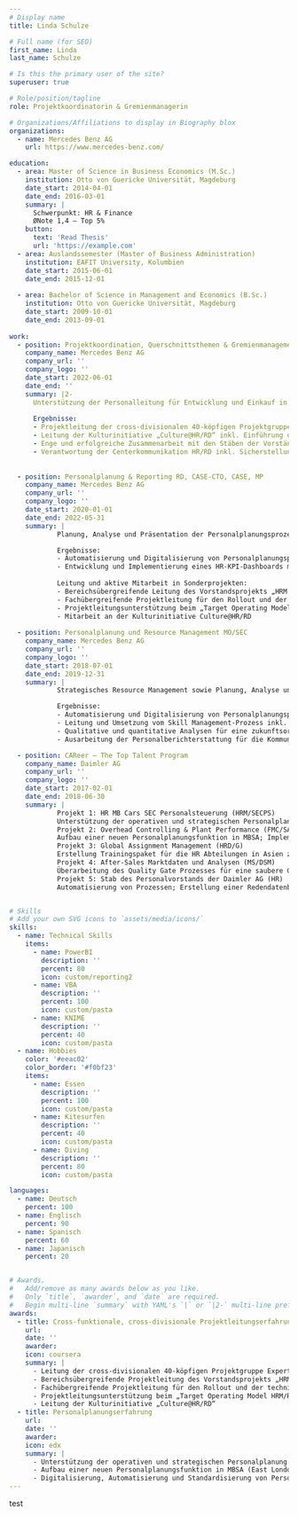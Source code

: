 ```yaml
---
# Display name
title: Linda Schulze

# Full name (for SEO)
first_name: Linda
last_name: Schulze

# Is this the primary user of the site?
superuser: true

# Role/position/tagline
role: Projektkoordinatorin & Gremienmanagerin

# Organizations/Affiliations to display in Biography blox
organizations:
  - name: Mercedes Benz AG
    url: https://www.mercedes-benz.com/

education:
  - area: Master of Science in Business Economics (M.Sc.)
    institution: Otto von Guericke Universität, Magdeburg
    date_start: 2014-04-01
    date_end: 2016-03-01
    summary: |
      Schwerpunkt: HR & Finance
      ØNote 1,4 – Top 5%
    button:
      text: 'Read Thesis'
      url: 'https://example.com'
  - area: Auslandssemester (Master of Business Administration)
    institution: EAFIT University, Kolumbien
    date_start: 2015-06-01
    date_end: 2015-12-01
     
  - area: Bachelor of Science in Management and Economics (B.Sc.)
    institution: Otto von Guericke Universität, Magdeburg
    date_start: 2009-10-01
    date_end: 2013-09-01
   
work:
  - position: Projektkoordination, Querschnittsthemen & Gremienmanagement HR/RD
    company_name: Mercedes Benz AG
    company_url: ''
    company_logo: ''
    date_start: 2022-06-01
    date_end: ''
    summary: |2-
      Unterstützung der Personalleitung für Entwicklung und Einkauf in allen Belangen des Tagesgeschäfts, Mitwirkung bei der strategischen und kulturellen Weiterentwicklung des Bereiches HR/RD
      
      Ergebnisse:
      - Projektleitung der cross-divisionalen 40-köpfigen Projektgruppe Expert Journey in RD und IT zum Aufbau und zur Einführueinheitlichen Fachkarriere für Experten und Expertinnen imng einer  Software-Umfeld inkl. Entwicklungspfaden, Rahmenwerk der Zusammenarbeit, unterstützendes IT-Tool sowie monetären und nicht-monetären Aspekten & Arbeitspaketleitung für die Prozessgestaltung und der Entwicklung eines adäquaten IT-Tools & unter Einbindung des Betriebsrats
      - Leitung der Kulturinitiative „Culture@HR/RD“ inkl. Einführung diverser innovativer Kultur- und Changeformate
      - Enge und erfolgreiche Zusammenarbeit mit den Stäben der Vorstände HR und RD sowie allen zugehörigen Direktionsstäben
      - Verantwortung der Centerkommunikation HR/RD inkl. Sicherstellung eines effektiven Informationsflusses innerhalb des Centers und Schnittstellenmanagement durch neue Kommunikationsformate
      
      
  - position: Personalplanung & Reporting RD, CASE-CTO, CASE, MP 
    company_name: Mercedes Benz AG
    company_url: ''
    company_logo: ''
    date_start: 2020-01-01
    date_end: 2022-05-31
    summary: |
            Planung, Analyse und Präsentation der Personalplanungsprozesse für die Bereiche Entwicklung und Einkauf, inklusive Abstimmung und Harmonisierung mit den jeweiligen Fachabteilungen

            Ergebnisse:
            - Automatisierung und Digitalisierung von Personalplanungsprozessen durch den Einsatz von Tools wie KNIME, VBA, SharePoint und PowerBI
            - Entwicklung und Implementierung eines HR-KPI-Dashboards mit PowerBI für den Vorstand und die zugehörigen Direktionen in den Bereichen Entwicklung und Einkauf
            
            Leitung und aktive Mitarbeit in Sonderprojekten:
            - Bereichsübergreifende Leitung des Vorstandsprojekts „HRM Focus Topic Data Analytics“ zur Einführung eines standardisierten HR-KPI-Dashboards für alle Vorstandsbereiche mithilfe von PowerBI
            - Fachübergreifende Projektleitung für den Rollout und der technischen Umsetzung IMPULSE/- MyContribution auf Sachbearbeitungsebene in RD
            - Projektleitungsunterstützung beim „Target Operating Model HRM/RD 2.0“, der - Neuausrichtung des Personalbereichs für Entwicklung und Einkauf 
            - Mitarbeit an der Kulturinitiative Culture@HR/RD
            
  - position: Personalplanung und Resource Management MO/SEC 
    company_name: Mercedes Benz AG
    company_url: ''
    company_logo: ''
    date_start: 2018-07-01
    date_end: 2019-12-31
    summary: |
            Strategisches Resource Management sowie Planung, Analyse und Präsentation der Personalplanungsprozesse für die Bereiche in MO/SEC

            Ergebnisse:
            - Automatisierung und Digitalisierung von Personalplanungsprozessen durch den Einsatz von VBA und Makros
            - Leitung und Umsetzung vom Skill Management-Prozess inkl. Workshops
            - Qualitative und quantitative Analysen für eine zukunftsorientiertes Resource Management
            - Ausarbeitung der Personalberichterstattung für die Kommunikation nach innen und außen

  - position: CAReer – The Top Talent Program  
    company_name: Daimler AG
    company_url: ''
    company_logo: ''
    date_start: 2017-02-01
    date_end: 2018-06-30
    summary: |
            Projekt 1: HR MB Cars SEC Personalsteuerung (HRM/SECPS) 
            Unterstützung der operativen und strategischen Personalplanung; Konzeptionierung und Erstellung des HR Reports für MO/SEC 
            Projekt 2: Overhead Controlling & Plant Performance (FMC/SA) 
            Aufbau einer neuen Personalplanungsfunktion in MBSA; Implementierung eines neuen Personalplanungstools
            Projekt 3: Global Assignment Management (HRD/G) 
            Erstellung Trainingspaket für die HR Abteilungen in Asien zur neuen Global Mobility Policy 
            Projekt 4: After-Sales Marktdaten und Analysen (MS/DSM) 
            Überarbeitung des Quality Gate Prozesses für eine saubere Grundlage für Marktdatenanalysen
            Projekt 5: Stab des Personalvorstands der Daimler AG (HR) 
            Automatisierung von Prozessen; Erstellung einer Redendatenbank; Vorbereitung Hauptversammlung


# Skills
# Add your own SVG icons to `assets/media/icons/`
skills:
  - name: Technical Skills
    items:
      - name: PowerBI
        description: ''
        percent: 80
        icon: custom/reporting2
      - name: VBA
        description: ''
        percent: 100
        icon: custom/pasta
      - name: KNIME
        description: ''
        percent: 40
        icon: custom/pasta
  - name: Hobbies
    color: '#eeac02'
    color_border: '#f0bf23'
    items:
      - name: Essen
        description: ''
        percent: 100
        icon: custom/pasta
      - name: Kitesurfen
        description: ''
        percent: 40
        icon: custom/pasta
      - name: Diving
        description: ''
        percent: 80
        icon: custom/pasta

languages:
  - name: Deutsch
    percent: 100
  - name: Englisch
    percent: 90
  - name: Spanisch
    percent: 60
  - name: Japanisch
    percent: 20


# Awards.
#   Add/remove as many awards below as you like.
#   Only `title`, `awarder`, and `date` are required.
#   Begin multi-line `summary` with YAML's `|` or `|2-` multi-line prefix and indent 2 spaces below.
awards:
  - title: Cross-funktionale, cross-divisionale Projektleitungserfahrung
    url: 
    date: ''
    awarder: 
    icon: coursera
    summary: |
      - Leitung der cross-divisionalen 40-köpfigen Projektgruppe Expert Journey in RD und IT zum Aufbau und zur Einführung einer einheitlichen Fachkarriere für Experten und Expertinnen im Software-Umfeld inkl. Entwicklungspfaden, Rahmenwerk der Zusammenarbeit, unterstützendes IT-Tool sowie monetären und nicht-monetären Aspekten
      - Bereichsübergreifende Projektleitung des Vorstandsprojekts „HRM Focus Topic Data Analytics“ zur Einführung eines standardisierten und automatisierten HR-KPI-Dashboards für alle Vorstandsbereiche mithilfe von PowerBI
      - Fachübergreifende Projektleitung für den Rollout und der technischen Umsetzung IMPULSE/MyContribution auf Sachbearbeitungsebene in RD
      - Projektleitungsunterstützung beim „Target Operating Model HRM/RD 2.0“, der Neuausrichtung des Personalbereichs für Entwicklung und Einkauf 
      - Leitung der Kulturinitiative „Culture@HR/RD“
  - title: Personalplanungserfahrung
    url: 
    date: ''
    awarder: 
    icon: edx
    summary: |
      - Unterstützung der operativen und strategischen Personalplanung sowohl im MO- sowie RD- & MP-Umfeld
      - Aufbau einer neuen Personalplanungsfunktion in MBSA (East London, Südafrika); Implementierung eines neuen Personalplanungstools 
      - Digitalisierung, Automatisierung und Standardisierung von Personalplanungsprozessen
---
```


test

